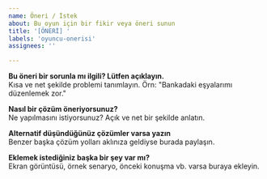 ```yaml
---
name: Öneri / İstek
about: Bu oyun için bir fikir veya öneri sunun
title: '[ÖNERİ] '
labels: 'oyuncu-onerisi'
assignees: ''

---
```


**Bu öneri bir sorunla mı ilgili? Lütfen açıklayın.**  
Kısa ve net şekilde problemi tanımlayın. Örn: "Bankadaki eşyalarımı düzenlemek zor."

**Nasıl bir çözüm öneriyorsunuz?**  
Ne yapılmasını istiyorsunuz? Açık ve net bir şekilde anlatın.

**Alternatif düşündüğünüz çözümler varsa yazın**  
Benzer başka çözüm yolları aklınıza geldiyse burada paylaşın.

**Eklemek istediğiniz başka bir şey var mı?**  
Ekran görüntüsü, örnek senaryo, önceki konuşma vb. varsa buraya ekleyin.
